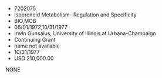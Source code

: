 * 7202075
* Isoprenoid Metabolism- Regulation and Specificity
* BIO,MCB
* 06/01/1972,10/31/1977
* Irwin Gunsalus, University of Illinois at Urbana-Champaign
* Continuing Grant
*   name not available
* 10/31/1977
* USD 210,000.00

NONE